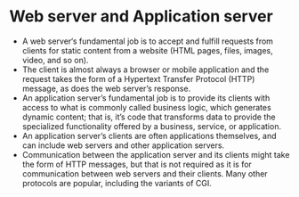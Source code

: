 # Web server and Application server
* A web server‘s fundamental job is to accept and fulfill requests from clients for static content from a website (HTML pages, files, images, video, and so on). 
* The client is almost always a browser or mobile application and the request takes the form of a Hypertext Transfer Protocol (HTTP) message, as does the web server’s response.
* An application server’s fundamental job is to provide its clients with access to what is commonly called business logic, which generates dynamic content; that is, it’s code that transforms data to provide the specialized functionality offered by a business, service, or application. 
* An application server’s clients are often applications themselves, and can include web servers and other application servers. 
* Communication between the application server and its clients might take the form of HTTP messages, but that is not required as it is for communication between web servers and their clients. 
Many other protocols are popular, including the variants of CGI.

